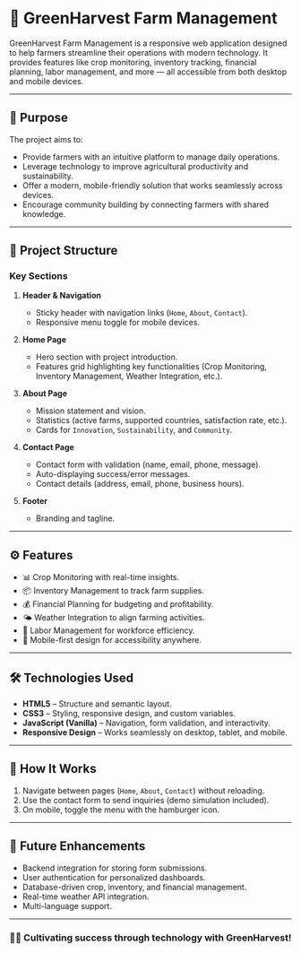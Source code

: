 # 🌾 GreenHarvest Farm Management

GreenHarvest Farm Management is a responsive web application designed to help farmers streamline their operations with modern technology. It provides features like crop monitoring, inventory tracking, financial planning, labor management, and more — all accessible from both desktop and mobile devices.  

---

## 🚀 Purpose
The project aims to:
- Provide farmers with an intuitive platform to manage daily operations.
- Leverage technology to improve agricultural productivity and sustainability.
- Offer a modern, mobile-friendly solution that works seamlessly across devices.
- Encourage community building by connecting farmers with shared knowledge.

---

## 📂 Project Structure


### Key Sections
1. **Header & Navigation**
   - Sticky header with navigation links (`Home`, `About`, `Contact`).
   - Responsive menu toggle for mobile devices.

2. **Home Page**
   - Hero section with project introduction.
   - Features grid highlighting key functionalities (Crop Monitoring, Inventory Management, Weather Integration, etc.).

3. **About Page**
   - Mission statement and vision.
   - Statistics (active farms, supported countries, satisfaction rate, etc.).
   - Cards for `Innovation`, `Sustainability`, and `Community`.

4. **Contact Page**
   - Contact form with validation (name, email, phone, message).
   - Auto-displaying success/error messages.
   - Contact details (address, email, phone, business hours).

5. **Footer**
   - Branding and tagline.

---

## ⚙️ Features
- 📊 Crop Monitoring with real-time insights.
- 📦 Inventory Management to track farm supplies.
- 💰 Financial Planning for budgeting and profitability.
- 🌤️ Weather Integration to align farming activities.
- 👥 Labor Management for workforce efficiency.
- 📱 Mobile-first design for accessibility anywhere.

---

## 🛠️ Technologies Used
- **HTML5** – Structure and semantic layout.
- **CSS3** – Styling, responsive design, and custom variables.
- **JavaScript (Vanilla)** – Navigation, form validation, and interactivity.
- **Responsive Design** – Works seamlessly on desktop, tablet, and mobile.

---

## 🔑 How It Works
1. Navigate between pages (`Home`, `About`, `Contact`) without reloading.
2. Use the contact form to send inquiries (demo simulation included).
3. On mobile, toggle the menu with the hamburger icon.

---

## 📌 Future Enhancements
- Backend integration for storing form submissions.
- User authentication for personalized dashboards.
- Database-driven crop, inventory, and financial management.
- Real-time weather API integration.
- Multi-language support.

---

### 👨‍🌾 Cultivating success through technology with **GreenHarvest**!
